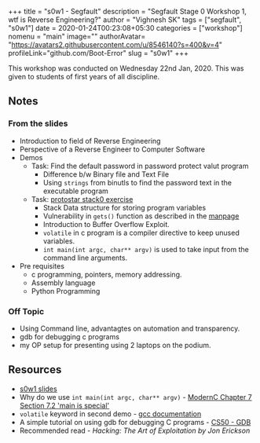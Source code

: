 +++
title = "s0w1 - Segfault"
description = "Segfault Stage 0 Workshop 1, wtf is Reverse Engineering?"
author = "Vighnesh SK"
tags = ["segfault", "s0w1"]
date = 2020-01-24T00:23:08+05:30
categories = ["workshop"]
nomenu = "main"
image="<BACKGROUND IMAGE FOR YOUR POST>"
authorAvatar= "https://avatars2.githubusercontent.com/u/8546140?s=400&v=4"
profileLink="github.com/Boot-Error"
slug = "s0w1"
+++

This workshop was conducted on Wednesday 22nd Jan, 2020. This was given to students of first years of all discipline.

## Notes

### From the slides

- Introduction to field of Reverse Engineering
- Perspective of a Reverse Engineer to Computer Software
- Demos
	- Task: Find the default password in password protect valut program
		- Difference b/w Binary file and Text File
		- Using `strings` from binutls to find the password text in the executable program
	- Task: [protostar stack0 exercise](https://exploit-exercises.lains.space/protostar/stack0/)
		- Stack Data structure for storing program variables
		- Vulnerability in `gets()` function as described in the [manpage](http://man7.org/linux/man-pages/man3/gets.3.html#BUGS)
		- Introduction to Buffer Overflow Exploit.
		- `volatile` in c program is a compiler directive to keep unused variables.
		- `int main(int argc, char** argv)` is used to take input from the command line arguments.
- Pre requisites
	- c programming, pointers, memory addressing.
	- Assembly language
	- Python Programming

### Off Topic

- Using Command line, advantagtes on automation and transparency.
- gdb for debugging c programs
- my OP setup for presenting using 2 laptops on the podium.


## Resources

- [s0w1 slides](/slides/s0w1/index.html)
- Why do we use `int main(int argc, char** argv)` - [ModernC Chapter 7 Section 7.2 'main is special'](https://gforge.inria.fr/frs/download.php/latestfile/5298/ModernC.pdf)
- `volatile` keyword in second demo - [gcc documentation](https://gcc.gnu.org/onlinedocs/gcc/Volatiles.html)
- A simple tutorial on using gdb for debugging C programs - [CS50 - GDB](https://www.youtube.com/watch?v=sCtY--xRUyI)
- Recommended read - *Hacking: The Art of Exploitation by Jon Erickson*
